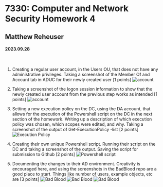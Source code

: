 # 7330: Computer and Network Security Homework 4 
## Matthew Reheuser 
#### 2023.09.28 <p>&nbsp;</p>

1. Creating a regular user account, in the Users OU, that does not have any administrative privileges. Taking a screenshot of the Member Of and Account tab in ADUC for their newly created user [1 points]
![account](.pictures/)

2. Taking a screenshot of the logon session information to show that the newly created user account from the previous step works as intended [1 points]
![account](.pictures/)
3. Setting a new execution policy on the DC, using the DA account, that allows for the execution of the Powershell script on the DC in the next section of the homework. Writing up a description of which execution policy was chosen, which scopes were edited, and why. Taking a screenshot of the output of Get-ExecutionPolicy -list [2 points]
![Execution Policy](.pictures/executionPolicy)

4. Creating their own unique Powershell script. Running their script on the DC and taking a screenshot of the output. Saving the script for submission to Github [2 points]
![Powershell script](.pictures/powershellScript)

5. Documenting the changes to their AD environment. Creativity is encouraged here, and using the screenshots in the BadBlood repo are a good place to start. Things like number of users, example objects, etc are [3 points]
![Bad Blood](.pictures/badbloodFirstRun)
![Bad Blood](.pictures/badbloodWorking)
![Bad Blood](.pictures/badbloodADUC)

